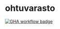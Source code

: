 # ohtuvarasto

[![GHA workflow badge](https://github.com/tapsamies/ohtuvarasto/workflows/CI/badge.svg)](https://github.com/tapsamies/ohtuvarasto/actions)
